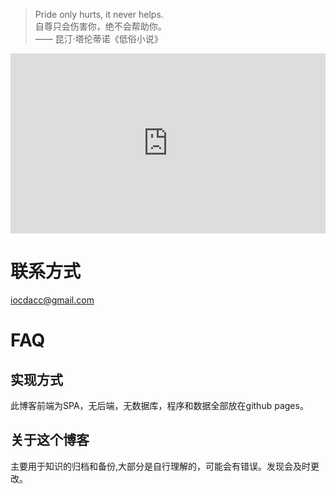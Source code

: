 
> Pride only hurts, it never helps.  
> 自尊只会伤害你，绝不会帮助你。  
> —— 昆汀·塔伦蒂诺《低俗小说》  

<iframe style="width: 100%;height: 288px;" src="https://player.bilibili.com/player.html?aid=15749914&cid=25649472&page=1" scrolling="no" border="0" frameborder="no" framespacing="0" allowfullscreen="true"> </iframe>

# 联系方式

iocdacc@gmail.com

# FAQ

## 实现方式

此博客前端为SPA，无后端，无数据库，程序和数据全部放在github pages。

## 关于这个博客

主要用于知识的归档和备份,大部分是自行理解的，可能会有错误。发现会及时更改。

  [2]: //iocdacc.com/img/458faf43e8a13e0c8613a18b11c2aba6_hd.jpg